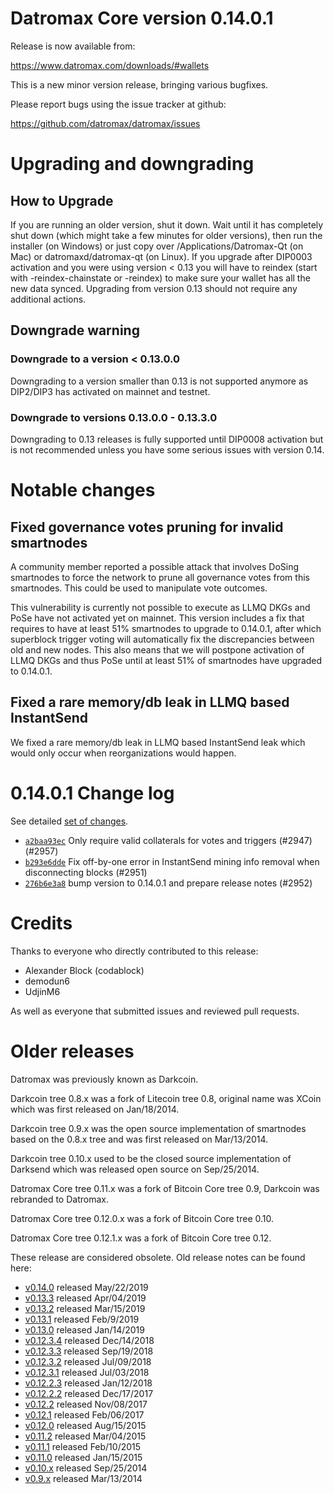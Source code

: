 Datromax Core version 0.14.0.1
==========================

Release is now available from:

  <https://www.datromax.com/downloads/#wallets>

This is a new minor version release, bringing various bugfixes.

Please report bugs using the issue tracker at github:

  <https://github.com/datromax/datromax/issues>


Upgrading and downgrading
=========================

How to Upgrade
--------------

If you are running an older version, shut it down. Wait until it has completely
shut down (which might take a few minutes for older versions), then run the
installer (on Windows) or just copy over /Applications/Datromax-Qt (on Mac) or
datromaxd/datromax-qt (on Linux). If you upgrade after DIP0003 activation and you were
using version < 0.13 you will have to reindex (start with -reindex-chainstate
or -reindex) to make sure your wallet has all the new data synced. Upgrading from
version 0.13 should not require any additional actions.

Downgrade warning
-----------------

### Downgrade to a version < 0.13.0.0

Downgrading to a version smaller than 0.13 is not supported anymore as DIP2/DIP3 has
activated on mainnet and testnet.

### Downgrade to versions 0.13.0.0 - 0.13.3.0

Downgrading to 0.13 releases is fully supported until DIP0008 activation but is not
recommended unless you have some serious issues with version 0.14.

Notable changes
===============

Fixed governance votes pruning for invalid smartnodes 
------------------------------------------------------
A community member reported a possible attack that involves DoSing smartnodes to force the network
to prune all governance votes from this smartnodes. This could be used to manipulate vote outcomes.

This vulnerability is currently not possible to execute as LLMQ DKGs and PoSe have not activated yet on
mainnet. This version includes a fix that requires to have at least 51% smartnodes to upgrade to
0.14.0.1, after which superblock trigger voting will automatically fix the discrepancies between
old and new nodes. This also means that we will postpone activation of LLMQ DKGs and thus PoSe until
at least 51% of smartnodes have upgraded to 0.14.0.1.

Fixed a rare memory/db leak in LLMQ based InstantSend
-----------------------------------------------------
We fixed a rare memory/db leak in LLMQ based InstantSend leak which would only occur when reorganizations
would happen.

0.14.0.1 Change log
===================

See detailed [set of changes](https://github.com/datromax/datromax/compare/v0.14.0.0...datromax:v0.14.0.1).

- [`a2baa93ec`](https://github.com/datromax/datromax/commit/a2baa93ec) Only require valid collaterals for votes and triggers (#2947) (#2957)
- [`b293e6dde`](https://github.com/datromax/datromax/commit/b293e6dde) Fix off-by-one error in InstantSend mining info removal when disconnecting blocks (#2951)
- [`276b6e3a8`](https://github.com/datromax/datromax/commit/276b6e3a8) bump version to 0.14.0.1 and prepare release notes (#2952)

Credits
=======

Thanks to everyone who directly contributed to this release:

- Alexander Block (codablock)
- demodun6
- UdjinM6

As well as everyone that submitted issues and reviewed pull requests.

Older releases
==============

Datromax was previously known as Darkcoin.

Darkcoin tree 0.8.x was a fork of Litecoin tree 0.8, original name was XCoin
which was first released on Jan/18/2014.

Darkcoin tree 0.9.x was the open source implementation of smartnodes based on
the 0.8.x tree and was first released on Mar/13/2014.

Darkcoin tree 0.10.x used to be the closed source implementation of Darksend
which was released open source on Sep/25/2014.

Datromax Core tree 0.11.x was a fork of Bitcoin Core tree 0.9,
Darkcoin was rebranded to Datromax.

Datromax Core tree 0.12.0.x was a fork of Bitcoin Core tree 0.10.

Datromax Core tree 0.12.1.x was a fork of Bitcoin Core tree 0.12.

These release are considered obsolete. Old release notes can be found here:

- [v0.14.0](https://github.com/datromax/datromax/blob/master/doc/release-notes/datromax/release-notes-0.14.0.md) released May/22/2019
- [v0.13.3](https://github.com/datromax/datromax/blob/master/doc/release-notes/datromax/release-notes-0.13.3.md) released Apr/04/2019
- [v0.13.2](https://github.com/datromax/datromax/blob/master/doc/release-notes/datromax/release-notes-0.13.2.md) released Mar/15/2019
- [v0.13.1](https://github.com/datromax/datromax/blob/master/doc/release-notes/datromax/release-notes-0.13.1.md) released Feb/9/2019
- [v0.13.0](https://github.com/datromax/datromax/blob/master/doc/release-notes/datromax/release-notes-0.13.0.md) released Jan/14/2019
- [v0.12.3.4](https://github.com/datromax/datromax/blob/master/doc/release-notes/datromax/release-notes-0.12.3.4.md) released Dec/14/2018
- [v0.12.3.3](https://github.com/datromax/datromax/blob/master/doc/release-notes/datromax/release-notes-0.12.3.3.md) released Sep/19/2018
- [v0.12.3.2](https://github.com/datromax/datromax/blob/master/doc/release-notes/datromax/release-notes-0.12.3.2.md) released Jul/09/2018
- [v0.12.3.1](https://github.com/datromax/datromax/blob/master/doc/release-notes/datromax/release-notes-0.12.3.1.md) released Jul/03/2018
- [v0.12.2.3](https://github.com/datromax/datromax/blob/master/doc/release-notes/datromax/release-notes-0.12.2.3.md) released Jan/12/2018
- [v0.12.2.2](https://github.com/datromax/datromax/blob/master/doc/release-notes/datromax/release-notes-0.12.2.2.md) released Dec/17/2017
- [v0.12.2](https://github.com/datromax/datromax/blob/master/doc/release-notes/datromax/release-notes-0.12.2.md) released Nov/08/2017
- [v0.12.1](https://github.com/datromax/datromax/blob/master/doc/release-notes/datromax/release-notes-0.12.1.md) released Feb/06/2017
- [v0.12.0](https://github.com/datromax/datromax/blob/master/doc/release-notes/datromax/release-notes-0.12.0.md) released Aug/15/2015
- [v0.11.2](https://github.com/datromax/datromax/blob/master/doc/release-notes/datromax/release-notes-0.11.2.md) released Mar/04/2015
- [v0.11.1](https://github.com/datromax/datromax/blob/master/doc/release-notes/datromax/release-notes-0.11.1.md) released Feb/10/2015
- [v0.11.0](https://github.com/datromax/datromax/blob/master/doc/release-notes/datromax/release-notes-0.11.0.md) released Jan/15/2015
- [v0.10.x](https://github.com/datromax/datromax/blob/master/doc/release-notes/datromax/release-notes-0.10.0.md) released Sep/25/2014
- [v0.9.x](https://github.com/datromax/datromax/blob/master/doc/release-notes/datromax/release-notes-0.9.0.md) released Mar/13/2014

